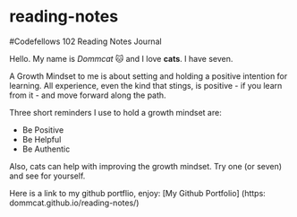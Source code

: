 # reading-notes

#Codefellows 102 Reading Notes Journal


Hello. My name is *Dommcat* :cat: and I love **cats**. I have seven. 

A Growth Mindset to me is about setting and holding a positive intention for learning. All experience, even the kind that stings, is positive - if you learn from it - and move forward along the path.    

Three short reminders I use to hold a growth mindset are: 
- Be Positive 
- Be Helpful 
- Be Authentic 

Also, cats can help with improving the growth mindset. Try one (or seven) and see for yourself. 

Here is a link to my github portflio, enjoy: [My Github Portfolio] (https: dommcat.github.io/reading-notes/)

 
